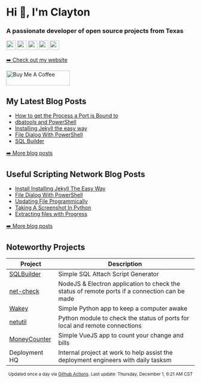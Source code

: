 <h1>Hi 👋, I'm Clayton</h1>
<h3>A passionate developer of open source projects from Texas</h3>
<p><a href="https://claytonerrington.com"><img src="https://img.shields.io/website?down_color=lightgrey&down_message=offline&style=flat-square&up_color=blue&up_message=claytonerrington.com&url=https%3A%2F%2Fclaytonerrington.com" height=25></a> <a href="https://www.twitter.com/cjerrington"><img src="https://img.shields.io/badge/twitter-%231DA1F2.svg?&style=for-the-badge&logo=twitter&logoColor=white" height=25></a> <a href="https://www.linkedin.com/in/claytonerrington/"><img src="https://img.shields.io/badge/linkedin-%230077B5.svg?&style=for-the-badge&logo=linkedin&logoColor=white" height=25></a> <a href="https://mstdn.social/@cjerrington"><img src="https://img.shields.io/mastodon/follow/108200000569711642?domain=https%3A%2F%2Fmstdn.social&style=for-the-badge" height=25></a> <a href="https://www.instagram.com/cjerrington/"><img src="https://img.shields.io/badge/instagram-%23E4405F.svg?&style=for-the-badge&logo=instagram&logoColor=white" height=25></a></p>
<p><a href="https://claytonerrington.com">➡️ Check out my website</a></p>
  <a href="https://www.buymeacoffee.com/cjerrington" target="_blank" rel="noreferrer nofollow">
      <img src="https://cdn.buymeacoffee.com/buttons/default-red.png" alt="Buy Me A Coffee" height="40" width="170" >
    </a>
<h2>My Latest Blog Posts</h2>
  <ul>
    <li><a href=http://claytonerrington.com/blog/Get-Port-Process/>How to get the Process a Port is Bound to</a></li><li><a href=http://claytonerrington.com/blog/dbatools-and-powershell/>dbatools and PowerShell</a></li><li><a href=http://claytonerrington.com/blog/Installing-Jekyll/>Installing Jekyll the easy way</a></li><li><a href=http://claytonerrington.com/blog/file-dialog-with-powershell/>File Dialog With PowerShell</a></li><li><a href=http://claytonerrington.com/blog/SQL-Builder/>SQL Builder</a></li>
  </ul>
<p><a href="https://claytonerrington.com">➡️ More blog posts</a></p>
<h2>Useful Scripting Network Blog Posts</h2>
  <ul>
    <li><a href=https://usefulscripting.network/web/install-installing-jekyll-the-easy-way/>Install Installing Jekyll The Easy Way</a></li><li><a href=https://usefulscripting.network/powershell/file-dialog-with-powershell/>File Dialog With PowerShell</a></li><li><a href=https://usefulscripting.network/computers/Update-File-Programmically/>Updating File Programmically</a></li><li><a href=https://usefulscripting.network/python/taking-a-screenshot-in-python/>Taking A Screenshot In Python</a></li><li><a href=https://usefulscripting.network/python/extracting-files-with-progress/>Extracting files with Progress</a></li>
  </ul>
<p><a href="https://usefulscripting.network">➡️ More blog posts</a></p>
<h2>Noteworthy Projects</h2>
<table>
<thead>
<tr>
<th>Project</th>
<th>Description</th>
</tr>
</thead>
<tbody>
<tr>
<td><a href="https://github.com/cjerrington/SQLBuilder/blob/main/README.md">SQLBuilder</a></td>
<td>Simple SQL Attach Script Generator</td>
</tr>
<tr>
<td><a href="https://claytonerrington.com/net-check/">net-check</a></td>
<td>NodeJS &amp; Electron application to check the status of remote ports if a connection can be made</td>
</tr>
<tr>
<td><a href="https://github.com/cjerrington/wakey">Wakey</a></td>
<td>Simple Python app to keep a computer awake</td>
</tr>
<tr>
<td><a href="https://pypi.org/project/netutil/">netutil</a></td>
<td>Python module to check the status of ports for local and remote connections</td>
</tr>
<tr>
<td><a href="https://github.com/cjerrington/MoneyCounter">MoneyCounter</a></td>
<td>Simple VueJS app to count your change and bills</td>
</tr>
<tr>
<td>Deployment HQ</td>
<td>Internal project at work to help assist the deployment engineers with daily tasksm</td>
</tr>
</tbody>
</table>
  <p align="center"><small>Updated once a day via <a href="https://github.com/cjerrington/cjerrington/blob/main/.github/workflows/build.yml">Github Actions</a>. Last update: Thursday, December 1, 6:21 AM CST</small></p>
